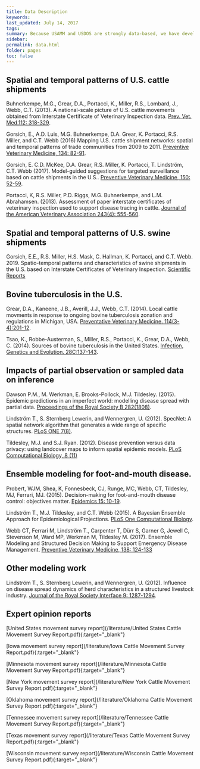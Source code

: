 ```yaml
---
title: Data Description
keywords:
last_updated: July 14, 2017
tags:
summary: Because USAMM and USDOS are strongly data-based, we have developed and/or characterized a number of data sources.
sidebar:
permalink: data.html
folder: pages
toc: false
---
```



## Spatial and temporal patterns of U.S. cattle shipments

Buhnerkempe, M.G., Grear, D.A., Portacci, K., Miller, R.S., Lombard, J., Webb, C.T. (2013). A national-scale picture of U.S. cattle movements obtained from Interstate Certificate of Veterinary Inspection data. [Prev. Vet. Med.112: 318-329](https://doi.org/10.1016/j.prevetmed.2013.08.002).

Gorsich, E., A.D. Luis, M.G. Buhnerkempe, D.A. Grear, K. Portacci, R.S. Miller, and C.T. Webb (2016) Mapping U.S. cattle shipment networks: spatial and temporal patterns of trade communities from 2009 to 2011. [Preventive Veterinary Medicine, 134: 82-91](https://doi.org/10.1016/j.prevetmed.2016.09.023).

Gorsich, E. C.D. McKee, D.A. Grear, R.S. Miller, K. Portacci, T. Lindström, C.T. Webb (2017). Model-guided suggestions for targeted surveillance based on cattle shipments in the U.S.. [Preventive Veterinary Medicine, 150: 52-59](https://doi.org/10.1016/j.prevetmed.2017.12.004).

Portacci, K, R.S. Miller, P.D. Riggs, M.G. Buhnerkempe, and L.M. Abrahamsen. (2013). Assessment of paper interstate certificates of veterinary inspection used to support disease tracing in cattle. [Journal of the American Veterinary Association 243(4): 555-560](https://doi.org/10.2460/javma.243.4.555).

## Spatial and temporal patterns of U.S. swine shipments

Gorsich, E.E., R.S. Miller, H.S. Mask, C. Hallman, K. Portacci, and C.T. Webb. 2019. Spatio-temporal patterns and characteristics of swine shipments in the U.S. based on Interstate Certificates of Veterinary Inspection. [Scientific Reports](https://doi.org/10.1038/s41598-019-40556-z)

## Bovine tuberculosis in the U.S.

Grear, D.A., Kaneene, J.B., Averill, J.J., Webb, C.T. (2014). Local cattle movments in response to ongoing bovine tuberculosis zonation and regulations in Michigan, USA. [Preventative Veterinary Medicine. 114(3-4):201-12](https://doi.org/10.1016/j.prevetmed.2014.03.008).

Tsao, K., Robbe-Austerman, S., Miller, R.S., Portacci, K., Grear, D.A., Webb, C. (2014). Sources of bovine tuberculosis in the United States. [Infection, Genetics and Evolution. 28C:137-143](https://doi.org/10.1016/j.meegid.2014.09.025).

## Impacts of partial observation or sampled data on inference

Dawson P.M., M. Werkman, E. Brooks-Pollock, M.J. Tildesley. (2015). Epidemic predictions in an imperfect world: modelling disease spread with partial data. [Proceedings of the Royal Society B 282(1808)](https://doi.org/10.1098/rspb.2015.0205).

Lindström T., S. Sternberg Lewerin, and Wennergren, U. (2012). SpecNet: A spatial network algorithm that generates a wide range of specific structures. [PLoS ONE 7(8)](https://doi.org/10.1371/journal.pone.0042679).

Tildesley, M.J. and S.J. Ryan. (2012). Disease prevention versus data privacy: using landcover maps to inform spatial epidemic models. [PLoS Computational Biology, 8 (11)](https://doi.org/10.1371/journal.pcbi.1002723)

## Ensemble modeling for foot-and-mouth disease.

Probert, WJM, Shea, K, Fonnesbeck, CJ, Runge, MC, Webb, CT, Tildesley, MJ, Ferrari, MJ. (2015). Decision-making for foot-and-mouth disease control: objectives matter. [Epidemics 15: 10-19](https://doi.org/10.1016/j.epidem.2015.11.002).

Lindström T., M.J. Tildesley, and C.T. Webb (2015). A Bayesian Ensemble Approach for Epidemiological Projections. [PLoS One Computational Biology](https://doi.org/10.1371/journal.pcbi.1004187).

Webb CT, Ferrari M, Lindström T., Carpenter T, Dürr S, Garner G, Jewell C, Stevenson M, Ward MP, Werkman M, Tildesley M. (2017). Ensemble Modeling and Structured Decision Making to Support Emergency Disease Management. [Preventive Veterinary Medicine, 138: 124-133](https://doi.org/10.1016/j.prevetmed.2017.01.003)

## Other modeling work

Lindström T., S. Sternberg Lewerin, and Wennergren, U. (2012). Influence on disease spread dynamics of herd characteristics in a structured livestock industry. [Journal of the Royal Society Interface 9: 1287-1294](https://doi.org/10.1098/rsif.2011.0625).

## Expert opinion reports

[United States movement survey report](/literature/United States Cattle Movement Survey Report.pdf){:target="_blank"}

[Iowa movement survey report](/literature/Iowa Cattle Movement Survey Report.pdf){:target="_blank"}

[Minnesota movement survey report](/literature/Minnesota Cattle Movement Survey Report.pdf){:target="_blank"}

[New York movement survey report](/literature/New York Cattle Movement Survey Report.pdf){:target="_blank"}

[Oklahoma movement survey report](/literature/Oklahoma Cattle Movement Survey Report.pdf){:target="_blank"}

[Tennessee movement survey report](/literature/Tennessee Cattle Movement Survey Report.pdf){:target="_blank"}

[Texas movement survey report](/literature/Texas Cattle Movement Survey Report.pdf){:target="_blank"}

[Wisconsin movement survey report](/literature/Wisconsin Cattle Movement Survey Report.pdf){:target="_blank"}
